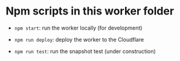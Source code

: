 # Npm scripts in this worker folder

- `npm start`: run the worker locally (for development)

- `npm run deploy`: deploy the worker to the Cloudflare

- `npm run test`: run the snapshot test (under construction)
